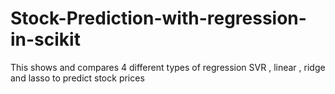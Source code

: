 # Stock-Prediction-with-regression-in-scikit
This shows and compares 4 different types of regression SVR , linear , ridge and lasso to predict stock prices
